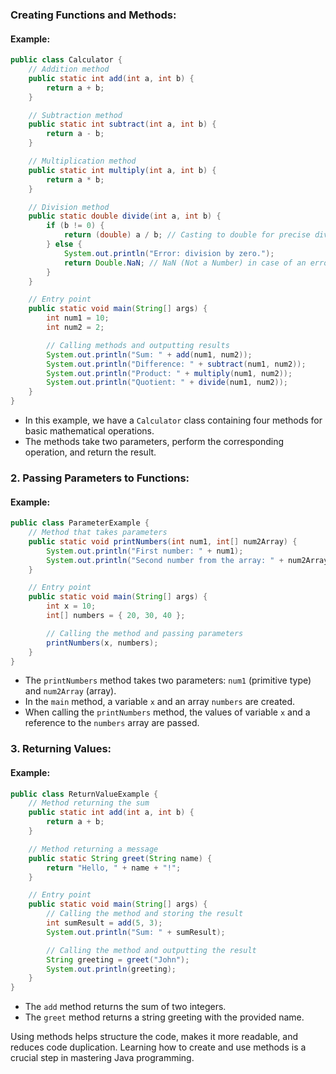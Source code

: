 ### **Creating Functions and Methods:**

#### Example:

```java
public class Calculator {
    // Addition method
    public static int add(int a, int b) {
        return a + b;
    }

    // Subtraction method
    public static int subtract(int a, int b) {
        return a - b;
    }

    // Multiplication method
    public static int multiply(int a, int b) {
        return a * b;
    }

    // Division method
    public static double divide(int a, int b) {
        if (b != 0) {
            return (double) a / b; // Casting to double for precise division
        } else {
            System.out.println("Error: division by zero.");
            return Double.NaN; // NaN (Not a Number) in case of an error
        }
    }

    // Entry point
    public static void main(String[] args) {
        int num1 = 10;
        int num2 = 2;

        // Calling methods and outputting results
        System.out.println("Sum: " + add(num1, num2));
        System.out.println("Difference: " + subtract(num1, num2));
        System.out.println("Product: " + multiply(num1, num2));
        System.out.println("Quotient: " + divide(num1, num2));
    }
}
```

- In this example, we have a `Calculator` class containing four methods for basic mathematical operations.
- The methods take two parameters, perform the corresponding operation, and return the result.

### 2. **Passing Parameters to Functions:**

#### Example:

```java
public class ParameterExample {
    // Method that takes parameters
    public static void printNumbers(int num1, int[] num2Array) {
        System.out.println("First number: " + num1);
        System.out.println("Second number from the array: " + num2Array[0]);
    }

    // Entry point
    public static void main(String[] args) {
        int x = 10;
        int[] numbers = { 20, 30, 40 };

        // Calling the method and passing parameters
        printNumbers(x, numbers);
    }
}
```

- The `printNumbers` method takes two parameters: `num1` (primitive type) and `num2Array` (array).
- In the `main` method, a variable `x` and an array `numbers` are created.
- When calling the `printNumbers` method, the values of variable `x` and a reference to the `numbers` array are passed.

### 3. **Returning Values:**

#### Example:

```java
public class ReturnValueExample {
    // Method returning the sum
    public static int add(int a, int b) {
        return a + b;
    }

    // Method returning a message
    public static String greet(String name) {
        return "Hello, " + name + "!";
    }

    // Entry point
    public static void main(String[] args) {
        // Calling the method and storing the result
        int sumResult = add(5, 3);
        System.out.println("Sum: " + sumResult);

        // Calling the method and outputting the result
        String greeting = greet("John");
        System.out.println(greeting);
    }
}
```

- The `add` method returns the sum of two integers.
- The `greet` method returns a string greeting with the provided name.

Using methods helps structure the code, makes it more readable, and reduces code duplication. Learning how to create and use methods is a crucial step in mastering Java programming.